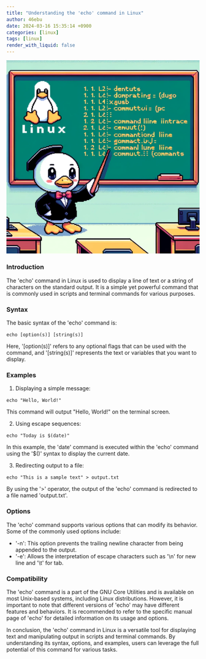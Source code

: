 ```yaml
---
title: "Understanding the 'echo' command in Linux"
author: 46ebu
date: 2024-03-16 15:35:14 +0900
categories: [linux]
tags: [linux]
render_with_liquid: false
---
```


![Intro](/assets/img/post/linux.png)
### Introduction
The 'echo' command in Linux is used to display a line of text or a string of characters on the standard output. It is a simple yet powerful command that is commonly used in scripts and terminal commands for various purposes.

### Syntax
The basic syntax of the 'echo' command is:
```
echo [option(s)] [string(s)]
```
Here, '[option(s)]' refers to any optional flags that can be used with the command, and '[string(s)]' represents the text or variables that you want to display.

### Examples
1. Displaying a simple message:
```
echo "Hello, World!"
```
This command will output "Hello, World!" on the terminal screen.

2. Using escape sequences:
```
echo "Today is $(date)"
```
In this example, the 'date' command is executed within the 'echo' command using the '$()' syntax to display the current date.

3. Redirecting output to a file:
```
echo "This is a sample text" > output.txt
```
By using the '>' operator, the output of the 'echo' command is redirected to a file named 'output.txt'.

### Options
The 'echo' command supports various options that can modify its behavior. Some of the commonly used options include:
- '-n': This option prevents the trailing newline character from being appended to the output.
- '-e': Allows the interpretation of escape characters such as '\n' for new line and '\t' for tab.

### Compatibility
The 'echo' command is a part of the GNU Core Utilities and is available on most Unix-based systems, including Linux distributions. However, it is important to note that different versions of 'echo' may have different features and behaviors. It is recommended to refer to the specific manual page of 'echo' for detailed information on its usage and options.

In conclusion, the 'echo' command in Linux is a versatile tool for displaying text and manipulating output in scripts and terminal commands. By understanding its syntax, options, and examples, users can leverage the full potential of this command for various tasks.